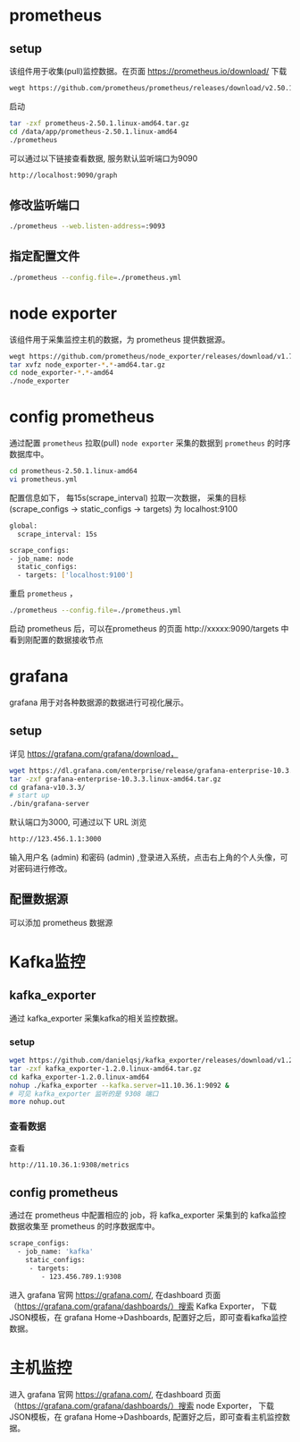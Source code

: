 # prometheus

## setup

该组件用于收集(pull)监控数据。在页面  https://prometheus.io/download/ 下载

```sh
wegt https://github.com/prometheus/prometheus/releases/download/v2.50.1/prometheus-2.50.1.linux-amd64.tar.gz
```

启动

```sh
tar -zxf prometheus-2.50.1.linux-amd64.tar.gz
cd /data/app/prometheus-2.50.1.linux-amd64
./prometheus

```

可以通过以下链接查看数据, 服务默认监听端口为9090

```sh
http://localhost:9090/graph
```

## 修改监听端口

```sh
./prometheus --web.listen-address=:9093
```

## 指定配置文件

```sh
./prometheus --config.file=./prometheus.yml
```



# node exporter

该组件用于采集监控主机的数据，为 prometheus 提供数据源。

```sh
wegt https://github.com/prometheus/node_exporter/releases/download/v1.7.0/node_exporter-1.7.0.linux-amd64.tar.gz
tar xvfz node_exporter-*.*-amd64.tar.gz
cd node_exporter-*.*-amd64
./node_exporter
```

# config prometheus

通过配置 `prometheus` 拉取(pull) `node exporter` 采集的数据到 `prometheus` 的时序数据库中。

```sh
cd prometheus-2.50.1.linux-amd64
vi prometheus.yml
```

配置信息如下， 每15s(scrape_interval) 拉取一次数据， 采集的目标(scrape_configs -> static_configs -> targets) 为 localhost:9100

```sh
global:
  scrape_interval: 15s

scrape_configs:
- job_name: node
  static_configs:
  - targets: ['localhost:9100']
```

重启 `prometheus` ，

```sh
./prometheus --config.file=./prometheus.yml
```

启动 prometheus 后，可以在prometheus 的页面 http://xxxxx:9090/targets 中看到刚配置的数据接收节点

# grafana

grafana 用于对各种数据源的数据进行可视化展示。

## setup

详见  https://grafana.com/grafana/download，

```sh
wget https://dl.grafana.com/enterprise/release/grafana-enterprise-10.3.3.linux-amd64.tar.gz
tar -zxf grafana-enterprise-10.3.3.linux-amd64.tar.gz
cd grafana-v10.3.3/
# start up
./bin/grafana-server
```

默认端口为3000, 可通过以下 URL 浏览

```sh
http://123.456.1.1:3000
```

输入用户名 (admin) 和密码 (admin) ,登录进入系统，点击右上角的个人头像，可对密码进行修改。

## 配置数据源

可以添加  prometheus 数据源

# Kafka监控

## kafka_exporter

通过 kafka_exporter 采集kafka的相关监控数据。

### setup

```sh
wget https://github.com/danielqsj/kafka_exporter/releases/download/v1.2.0/kafka_exporter-1.2.0.linux-amd64.tar.gz
tar -zxf kafka_exporter-1.2.0.linux-amd64.tar.gz
cd kafka_exporter-1.2.0.linux-amd64
nohup ./kafka_exporter --kafka.server=11.10.36.1:9092 &
# 可见 kafka_exporter 监听的是 9308 端口
more nohup.out
```

### 查看数据

查看

```sh
http://11.10.36.1:9308/metrics
```

## config prometheus

通过在 prometheus 中配置相应的 job，将 kafka_exporter 采集到的 kafka监控数据收集至 prometheus 的时序数据库中。

```sh
scrape_configs:
  - job_name: 'kafka'
    static_configs:
     - targets:
        - 123.456.789.1:9308
```

进入 grafana  官网 https://grafana.com/, 在dashboard 页面（https://grafana.com/grafana/dashboards/）搜索 Kafka Exporter， 下载JSON模板，在 grafana Home->Dashboards, 配置好之后，即可查看kafka监控数据。

# 主机监控

进入 grafana  官网 https://grafana.com/, 在dashboard 页面（https://grafana.com/grafana/dashboards/）搜索 node Exporter， 下载JSON模板，在 grafana Home->Dashboards, 配置好之后，即可查看主机监控数据。